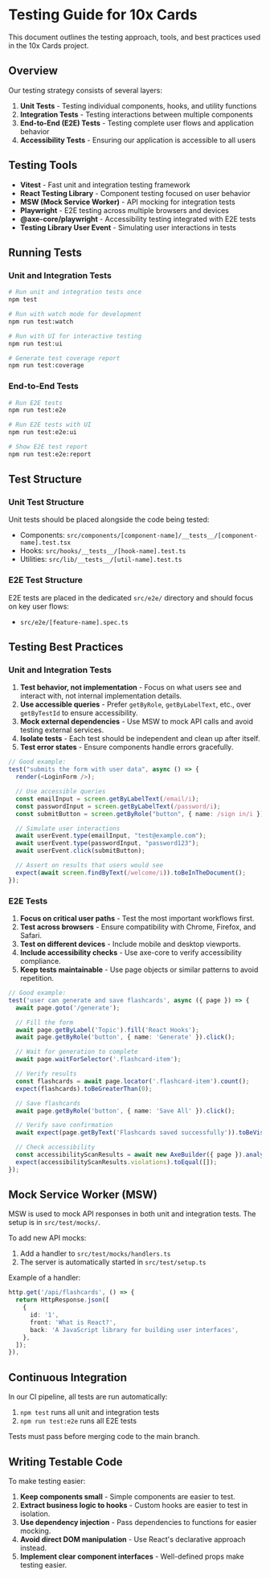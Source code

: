 # Testing Guide for 10x Cards

This document outlines the testing approach, tools, and best practices used in the 10x Cards project.

## Overview

Our testing strategy consists of several layers:

1. **Unit Tests** - Testing individual components, hooks, and utility functions
2. **Integration Tests** - Testing interactions between multiple components
3. **End-to-End (E2E) Tests** - Testing complete user flows and application behavior
4. **Accessibility Tests** - Ensuring our application is accessible to all users

## Testing Tools

- **Vitest** - Fast unit and integration testing framework
- **React Testing Library** - Component testing focused on user behavior
- **MSW (Mock Service Worker)** - API mocking for integration tests
- **Playwright** - E2E testing across multiple browsers and devices
- **@axe-core/playwright** - Accessibility testing integrated with E2E tests
- **Testing Library User Event** - Simulating user interactions in tests

## Running Tests

### Unit and Integration Tests

```bash
# Run unit and integration tests once
npm test

# Run with watch mode for development
npm run test:watch

# Run with UI for interactive testing
npm run test:ui

# Generate test coverage report
npm run test:coverage
```

### End-to-End Tests

```bash
# Run E2E tests
npm run test:e2e

# Run E2E tests with UI
npm run test:e2e:ui

# Show E2E test report
npm run test:e2e:report
```

## Test Structure

### Unit Test Structure

Unit tests should be placed alongside the code being tested:

- Components: `src/components/[component-name]/__tests__/[component-name].test.tsx`
- Hooks: `src/hooks/__tests__/[hook-name].test.ts`
- Utilities: `src/lib/__tests__/[util-name].test.ts`

### E2E Test Structure

E2E tests are placed in the dedicated `src/e2e/` directory and should focus on key user flows:

- `src/e2e/[feature-name].spec.ts`

## Testing Best Practices

### Unit and Integration Tests

1. **Test behavior, not implementation** - Focus on what users see and interact with, not internal implementation details.
2. **Use accessible queries** - Prefer `getByRole`, `getByLabelText`, etc., over `getByTestId` to ensure accessibility.
3. **Mock external dependencies** - Use MSW to mock API calls and avoid testing external services.
4. **Isolate tests** - Each test should be independent and clean up after itself.
5. **Test error states** - Ensure components handle errors gracefully.

```typescript
// Good example:
test("submits the form with user data", async () => {
  render(<LoginForm />);

  // Use accessible queries
  const emailInput = screen.getByLabelText(/email/i);
  const passwordInput = screen.getByLabelText(/password/i);
  const submitButton = screen.getByRole("button", { name: /sign in/i });

  // Simulate user interactions
  await userEvent.type(emailInput, "test@example.com");
  await userEvent.type(passwordInput, "password123");
  await userEvent.click(submitButton);

  // Assert on results that users would see
  expect(await screen.findByText(/welcome/i)).toBeInTheDocument();
});
```

### E2E Tests

1. **Focus on critical user paths** - Test the most important workflows first.
2. **Test across browsers** - Ensure compatibility with Chrome, Firefox, and Safari.
3. **Test on different devices** - Include mobile and desktop viewports.
4. **Include accessibility checks** - Use axe-core to verify accessibility compliance.
5. **Keep tests maintainable** - Use page objects or similar patterns to avoid repetition.

```typescript
// Good example:
test('user can generate and save flashcards', async ({ page }) => {
  await page.goto('/generate');

  // Fill the form
  await page.getByLabel('Topic').fill('React Hooks');
  await page.getByRole('button', { name: 'Generate' }).click();

  // Wait for generation to complete
  await page.waitForSelector('.flashcard-item');

  // Verify results
  const flashcards = await page.locator('.flashcard-item').count();
  expect(flashcards).toBeGreaterThan(0);

  // Save flashcards
  await page.getByRole('button', { name: 'Save All' }).click();

  // Verify save confirmation
  await expect(page.getByText('Flashcards saved successfully')).toBeVisible();

  // Check accessibility
  const accessibilityScanResults = await new AxeBuilder({ page }).analyze();
  expect(accessibilityScanResults.violations).toEqual([]);
});
```

## Mock Service Worker (MSW)

MSW is used to mock API responses in both unit and integration tests. The setup is in `src/test/mocks/`.

To add new API mocks:

1. Add a handler to `src/test/mocks/handlers.ts`
2. The server is automatically started in `src/test/setup.ts`

Example of a handler:

```typescript
http.get('/api/flashcards', () => {
  return HttpResponse.json([
    {
      id: '1',
      front: 'What is React?',
      back: 'A JavaScript library for building user interfaces',
    },
  ]);
}),
```

## Continuous Integration

In our CI pipeline, all tests are run automatically:

1. `npm test` runs all unit and integration tests
2. `npm run test:e2e` runs all E2E tests

Tests must pass before merging code to the main branch.

## Writing Testable Code

To make testing easier:

1. **Keep components small** - Simple components are easier to test.
2. **Extract business logic to hooks** - Custom hooks are easier to test in isolation.
3. **Use dependency injection** - Pass dependencies to functions for easier mocking.
4. **Avoid direct DOM manipulation** - Use React's declarative approach instead.
5. **Implement clear component interfaces** - Well-defined props make testing easier.
